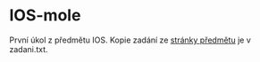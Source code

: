 # IOS-mole
První úkol z předmětu IOS. Kopie zadání ze [stránky předmětu](https://www.fit.vutbr.cz/study/courses/IOS/public/projekty/projekt1/ios23-projekt1.html)
je v zadani.txt.
